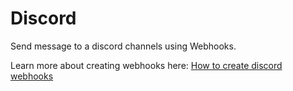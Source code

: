 # Discord

Send message to a discord channels using Webhooks.

Learn more about creating webhooks here: [How to create discord webhooks](https://discordjs.guide/popular-topics/webhooks.html#creating-webhooks-through-server-settings)